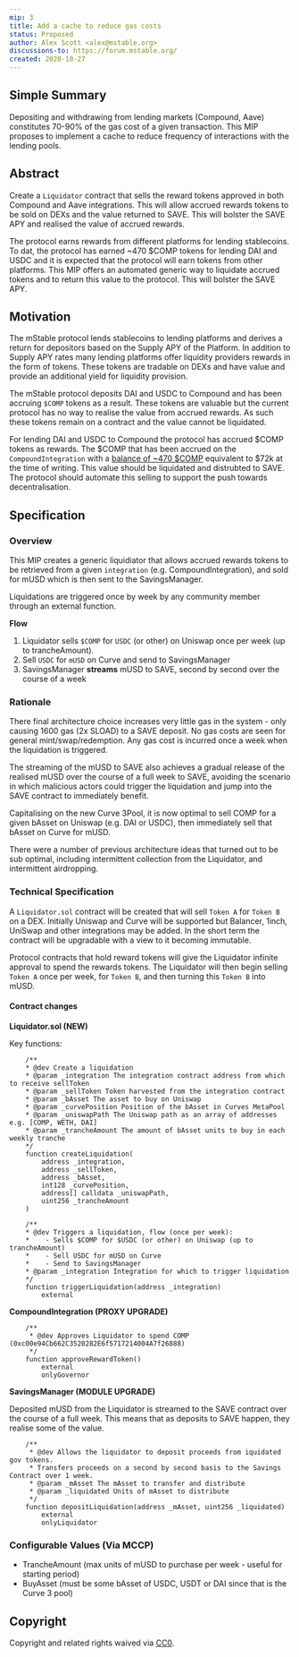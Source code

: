 ```yaml
---
mip: 3
title: Add a cache to reduce gas costs
status: Proposed
author: Alex Scott <alex@mstable.org>
discussions-to: https://forum.mstable.org/
created: 2020-10-27
---
```


## Simple Summary

<!--"If you can't explain it simply, you don't understand it well enough." Simply describe the outcome the proposed changes intends to achieve. This should be non-technical and accessible to a casual community member.-->

Depositing and withdrawing from lending markets (Compound, Aave) constitutes
70-90% of the gas cost of a given transaction. This MIP proposes to implement a
cache to reduce frequency of interactions with the lending pools.

## Abstract

<!--A short (~200 word) description of the proposed change, the abstract should clearly describe the proposed change. This is what *will* be done if the MIP is implemented, not *why* it should be done or *how* it will be done. If the MIP proposes deploying a new contract, write, "we propose to deploy a new contract that will do x".-->

Create a `Liquidator` contract that sells the reward tokens approved in both
Compound and Aave integrations. This will allow accrued rewards tokens to be sold on DEXs and the
value returned to SAVE. This will bolster the SAVE APY and realised the value of
accrued rewards.

The protocol earns rewards from different platforms for lending stablecoins.
To dat, the protocol has earned ~470 \$COMP tokens for lending DAI and USDC
and it is expected that the protocol will earn tokens from other platforms.
This MIP offers an automated generic way to liquidate accrued tokens and to
return this value to the protocol. This will bolster the SAVE APY.

## Motivation

<!--This is the problem statement. This is the *why* of the MIP. It should clearly explain *why* the current state of the protocol is inadequate.  It is critical that you explain *why* the change is needed, if the MIP proposes changing how something is calculated, you must address *why* the current calculation is innaccurate or wrong. This is not the place to describe how the MIP will address the issue!-->

The mStable protocol lends stablecoins to lending platforms and derives a
return for depositors based on the Supply APY of the Platform. In addition to
Supply APY rates many lending platforms offer liquidity providers rewards in
the form of tokens. These tokens are tradable on DEXs and have value and
provide an additional yield for liquidity provision.

The mStable protocol deposits DAI and USDC to Compound and has been accruing
`$COMP` tokens as a result. These tokens are valuable but the current protocol
has no way to realise the value from accrued rewards. As such these tokens
remain on a contract and the value cannot be liquidated.

For lending DAI and USDC to Compound the protocol has accrued $COMP tokens as
rewards. The $COMP that has been accrued on the `CompoundIntegration` with a
[balance of ~470 \$COMP][1] equivalent to \$72k at the time of writing. This
value should be liquidated and distrubted to SAVE. The protocol should automate
this selling to support the push towards decentralisation.

## Specification

<!--The specification should describe the syntax and semantics of any new feature, there are five sections
1. Overview
2. Rationale
3. Technical Specification
4. Test Cases
5. Configurable Values
-->

### Overview

<!--This is a high level overview of *how* the MIP will solve the problem. The overview should clearly describe how the new feature will be implemented.-->

This MIP creates a generic liquidiator that allows accrued rewards tokens to be retrieved
from a given `integration` (e.g. CompoundIntegration), and sold for mUSD which is then
sent to the SavingsManager.

Liquidations are triggered once by week by any community member through an external function.

**Flow**

1. Liquidator sells `$COMP` for `USDC` (or other) on Uniswap once per week (up to trancheAmount).
1. Sell `USDC` for `mUSD` on Curve and send to SavingsManager
1. SavingsManager **streams** mUSD to SAVE, second by second over the course of a week

### Rationale

<!--This is where you explain the reasoning behind how you propose to solve the problem. Why did you propose to implement the change in this way, what were the considerations and trade-offs. The rationale fleshes out what motivated the design and why particular design decisions were made. It should describe alternate designs that were considered and related work. The rationale may also provide evidence of consensus within the community, and should discuss important objections or concerns raised during discussion.-->

There final architecture choice increases very little gas in the system -
only causing 1600 gas (2x SLOAD) to a SAVE deposit. No gas costs are seen for
general mint/swap/redemption. Any gas cost is incurred once a week when the liquidation
is triggered.

The streaming of the mUSD to SAVE also achieves a gradual
release of the realised mUSD over the course of a full week to SAVE, avoiding the scenario
in which malicious actors could trigger the liquidation and jump into the SAVE contract
to immediately benefit.

Capitalising on the new Curve 3Pool, it is now optimal to sell COMP for a given bAsset on
Uniswap (e.g. DAI or USDC), then immediately sell that bAsset on Curve for mUSD.

There were a number of previous architecture ideas that turned out to be sub optimal, including
intermittent collection from the Liquidator, and intermittent airdropping.

### Technical Specification

<!--The technical specification should outline the public API of the changes proposed. That is, changes to any of the interfaces mStable currently exposes or the creations of new ones.-->

A `Liquidator.sol` contract will be created that will sell `Token A` for `Token B` on a DEX.
Initially Uniswap and Curve will be supported but Balancer, 1inch, UniSwap and
other integrations may be added. In the short term the contract will be
upgradable with a view to it becoming immutable.

Protocol contracts that hold reward tokens will give the Liquidator infinite
approval to spend the rewards tokens. The Liquidator will then begin selling
`Token A` once per week, for `Token B`, and then turning this `Token B` into mUSD.

#### Contract changes

**Liquidator.sol (NEW)**

Key functions:

```
    /**
    * @dev Create a liquidation
    * @param _integration The integration contract address from which to receive sellToken
    * @param _sellToken Token harvested from the integration contract
    * @param _bAsset The asset to buy on Uniswap
    * @param _curvePosition Position of the bAsset in Curves MetaPool
    * @param _uniswapPath The Uniswap path as an array of addresses e.g. [COMP, WETH, DAI]
    * @param _trancheAmount The amount of bAsset units to buy in each weekly tranche
    */
    function createLiquidation(
        address _integration,
        address _sellToken,
        address _bAsset,
        int128 _curvePosition,
        address[] calldata _uniswapPath,
        uint256 _trancheAmount
    )

    /**
    * @dev Triggers a liquidation, flow (once per week):
    *    - Sells $COMP for $USDC (or other) on Uniswap (up to trancheAmount)
    *    - Sell USDC for mUSD on Curve
    *    - Send to SavingsManager
    * @param _integration Integration for which to trigger liquidation
    */
    function triggerLiquidation(address _integration)
        external
```

**CompoundIntegration (PROXY UPGRADE)**

```
    /**
     * @dev Approves Liquidator to spend COMP (0xc00e94Cb662C3520282E6f5717214004A7f26888)
     */
    function approveRewardToken()
        external
        onlyGovernor
```

**SavingsManager (MODULE UPGRADE)**

Deposited mUSD from the Liquidator is streamed to the SAVE contract over the course of a full week.
This means that as deposits to SAVE happen, they realise some of the value.

```
    /**
     * @dev Allows the liquidator to deposit proceeds from iquidated gov tokens.
     * Transfers proceeds on a second by second basis to the Savings Contract over 1 week.
     * @param _mAsset The mAsset to transfer and distribute
     * @param _liquidated Units of mAsset to distribute
     */
    function depositLiquidation(address _mAsset, uint256 _liquidated)
        external
        onlyLiquidator
```

### Configurable Values (Via MCCP)

<!--Please list all values configurable via MCCP under this implementation.-->

- TrancheAmount (max units of mUSD to purchase per week - useful for starting period)
- BuyAsset (must be some bAsset of USDC, USDT or DAI since that is the Curve 3 pool)

## Copyright

Copyright and related rights waived via [CC0](https://creativecommons.org/publicdomain/zero/1.0/).

[1]: https://etherscan.io/tokenholdings?a=0xd55684f4369040c12262949ff78299f2bc9db735
